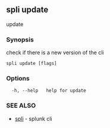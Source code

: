 ## spli update

update

### Synopsis

check if there is a new version of the cli

```
spli update [flags]
```

### Options

```
  -h, --help   help for update
```

### SEE ALSO

* [spli](spli.md)	 - splunk cli


